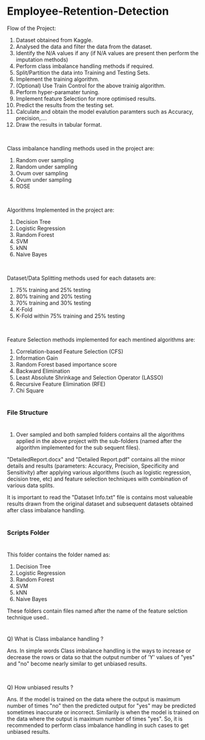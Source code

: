 # Employee-Retention-Detection

Flow of the Project:
1. Dataset obtained from Kaggle.
2. Analysed the data and filter the data from the dataset.
3. Identify the N/A values if any (if N/A values are present then perform the imputation methods)
4. Perform class imbalance handling methods if required.
5. Split/Partition the data into Training and Testing Sets.
6. Implement the training algorithm.
7. (Optional) Use Train Control for the above trainig algorithm.
8. Perform hyper-paramater tuning.
9. Implement feature Selection for more optimised results.
10. Predict the results from the testing set.
11. Calculate and obtain the model evalution paramters such as Accuracy, precision,....
12. Draw the results in tabular format.

<html>
   <body>
      <br>
   </body>
</html>

Class imbalance handling methods used in the project are:
1. Random over sampling
2. Random under sampling
3. Ovum over sampling
4. Ovum under sampling
5. ROSE

<html>
   <body>
      <br>
   </body>
</html>

Algorithms Implemented in the project are:
1. Decision Tree
2. Logistic Regression
3. Random Forest
4. SVM
5. kNN
6. Naive Bayes

<html>
   <body>
      <br>
   </body>
</html>

Dataset/Data Splitting methods used for each datasets are:
1. 75% training and 25% testing
2. 80% training and 20% testing
3. 70% training and 30% testing
4. K-Fold
5. K-Fold within 75% training and 25% testing

<html>
   <body>
      <br>
   </body>
</html>

Feature Selection methods implemented for each mentined algorithms are:
1. Correlation-based Feature Selection (CFS)
2. Information Gain
3. Random Forest based importance score
4. Backward Elimination
5. Least Absolute Shrinkage and Selection Operator (LASSO)
6. Recursive Feature Elimination (RFE)
7. Chi Square

#

<html>
   <body>
      <h3>File Structure</h3>
   </body>
</html>

#

1. Over sampled and both sampled folders contains all the algorithms applied in the above project with the sub-folders (named after the algorithm implemented for the sub sequent files).

"DetailedReport.docx" and "Detailed Report.pdf" contains all the minor details and results (parameters: Accuracy, Precision, Specificity and Sensitivity) after applying various algorithms (such as logistic regression, decision tree, etc) and feature selection techniques with combination of various data splits.

It is important to read the "Dataset Info.txt" file is contains most valueable results drawn from the original dataset and subsequent datasets obtained after class imbalance handling.

#

<html>
   <body>
      <h3>Scripts Folder</h3>
   </body>
</html>

#

This folder contains the folder named as:
1. Decision Tree
2. Logistic Regression
3. Random Forest
4. SVM
5. kNN
6. Naive Bayes

These folders contain files named after the name of the feature selction technique used..
   
#
Q) What is Class imbalance handling ?

Ans. In simple words Class imbalance handling is the ways to increase or decrease the rows or data so that the output number of 'Y' values of "yes" and "no" become nearly similar to get unbiased results.
<html>
   <body>
      <br>
   </body>
</html>

Q) How unbiased results ?

Ans. If the model is trained on the data where the output is maximum number of times "no" then the predicted output for "yes" may be predicted sometimes inaccurate or incorrect. Similarily is when the model is trained on the data where the output is maximum number of times "yes". So, it is recommended to perform class imbalance handling in such cases to get unbiased results.
#
